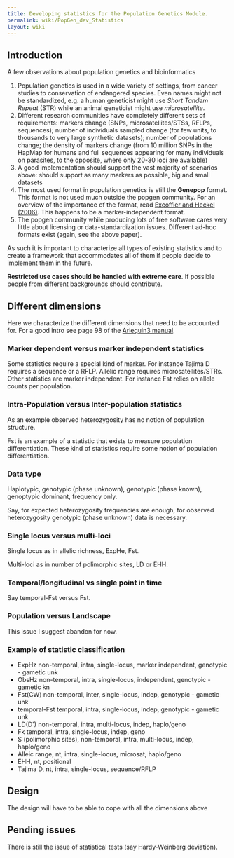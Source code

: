 ```yaml
---
title: Developing statistics for the Population Genetics Module.
permalink: wiki/PopGen_dev_Statistics
layout: wiki
---
```


Introduction
------------

A few observations about population genetics and bioinformatics

1.  Population genetics is used in a wide variety of settings, from
    cancer studies to conservation of endangered species. Even names
    might not be standardized, e.g. a human geneticist might use *Short
    Tandem Repeat* (STR) while an animal geneticist might
    use *microsatellite*.
2.  Different research communities have completely different sets of
    requirements: markers change (SNPs, microsatellites/STSs, RFLPs,
    sequences); number of individuals sampled change (for few units, to
    thousands to very large synthetic datasets); number of populations
    change; the density of markers change (from 10 million SNPs in the
    HapMap for humans and full sequences appearing for many individuals
    on parasites, to the opposite, where only 20-30 loci are available)
3.  A good implementation should support the vast majority of scenarios
    above: should support as many markers as possible, big and small
    datasets
4.  The most used format in population genetics is still the
    **Genepop** format. This format is not used much outside the
    popgen community. For an overview of the importance of the format,
    read [Excoffier and Heckel (2006)](http://dx.doi.org/10.1038/nrg1904).
    This happens to be a marker-independent format.
5.  The popgen community while producing lots of free software cares
    very little about licensing or data-standardization issues.
    Different ad-hoc formats exist (again, see the above paper).

As such it is important to characterize all types of existing statistics
and to create a framework that accommodates all of them if people decide
to implement them in the future.

**Restricted use cases should be handled with extreme care**. If
possible people from different backgrounds should contribute.

Different dimensions
--------------------

Here we characterize the different dimensions that need to be accounted
for. For a good intro see page 98 of the [Arlequin3
manual](http://cmpg.unibe.ch/software/arlequin35/man/Arlequin35.pdf).

### Marker dependent versus marker independent statistics

Some statistics require a special kind of marker. For instance Tajima D
requires a sequence or a RFLP. Allelic range requires
microsatellites/STRs. Other statistics are marker independent. For
instance Fst relies on allele counts per population.

### Intra-Population versus Inter-population statistics

As an example observed heterozygosity has no notion of population
structure.

Fst is an example of a statistic that exists to measure population
differentiation. These kind of statistics require some notion of
population differentiation.

### Data type

Haplotypic, genotypic (phase unknown), genotypic (phase known),
genoptypic dominant, frequency only.

Say, for expected heterozygosity frequencies are enough, for observed
heterozygosity genotypic (phase unknown) data is necessary.

### Single locus versus multi-loci

Single locus as in allelic richness, ExpHe, Fst.

Multi-loci as in number of polimorphic sites, LD or EHH.

### Temporal/longitudinal vs single point in time

Say temporal-Fst versus Fst.

### Population versus Landscape

This issue I suggest abandon for now.

### Example of statistic classification

-   ExpHz non-temporal, intra, single-locus, marker independent,
    genotypic - gametic unk
-   ObsHz non-temporal, intra, single-locus, independent, genotypic -
    gametic kn
-   Fst(CW) non-temporal, inter, single-locus, indep, genotypic -
    gametic unk
-   temporal-Fst temporal, intra, single-locus, indep, genotypic -
    gametic unk
-   LD(D') non-temporal, intra, multi-locus, indep, haplo/geno
-   Fk temporal, intra, single-locus, indep, geno
-   S (polimorphic sites), non-temporal, intra, multi-locus, indep,
    haplo/geno
-   Alleic range, nt, intra, single-locus, microsat, haplo/geno
-   EHH, nt, positional
-   Tajima D, nt, intra, single-locus, sequence/RFLP

Design
------

The design will have to be able to cope with all the dimensions above


Pending issues
--------------

There is still the issue of statistical tests (say Hardy-Weinberg
deviation).
